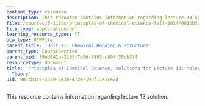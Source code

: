 ```yaml
---
content_type: resource
description: This resource contains information regarding lecture 13 solution.
file: /courses/5-111sc-principles-of-chemical-science-fall-2014/901bb3225379643b4724190f11a1c42d_MIT5_111F14_Lec13Soln.pdf
file_type: application/pdf
learning_resource_types: []
ocw_type: OCWFile
parent_title: 'Unit II: Chemical Bonding & Structure'
parent_type: CourseSection
parent_uid: 89ed642b-2203-7e56-7593-c80ff35cb3f4
resourcetype: Document
title: 'Principles of Chemical Science, Solutions for Lecture 13: Molecular Orbital
  Theory'
uid: 901bb322-5379-643b-4724-190f11a1c42d
---
```

This resource contains information regarding lecture 13 solution.

